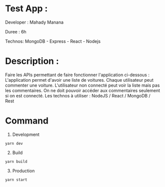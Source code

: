 # Test App :

Developer : Mahady Manana

Duree : 6h

Technos: MongoDB - Express - React - Nodejs

# Description :

Faire les APIs permettant de faire fonctionner l'application ci-dessous :
L'application permet d'avoir une liste de voitures.
Chaque utilisateur peut commenter une voiture.
L'utilisateur non connecté peut voir la liste mais pas les commentaires. On ne doit pouvoir accéder aux commentaires seulement si on est connecté.
Les technos à utiliser : NodeJS / React / MongoDB / Rest

# Command

1. Development

```
yarn dev

```

2. Build

```
yarn build

```

3. Production

```
yarn start

```
